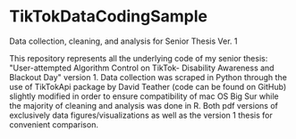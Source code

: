 # TikTokDataCodingSample
Data collection, cleaning, and analysis for Senior Thesis Ver. 1

This repository represents all the underlying code of my senior thesis: "User-attempted Algorithm Control on TikTok- Disability Awareness and Blackout Day" version 1. Data collection was scraped in Python through the use of TikTokApi package by David Teather (code can be found on GitHub) slightly modified in order to ensure compatibility of mac OS Big Sur while the majority of cleaning and analysis was done in R. Both pdf versions of exclusively data figures/visualizations as well as the version 1 thesis for convenient comparison.
